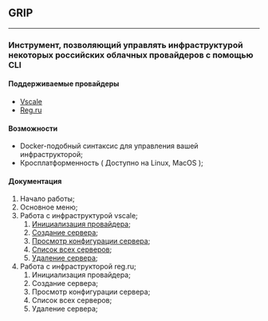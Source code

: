 ## GRIP
___
### Инструмент, позволяющий управлять инфраструктурой некоторых российских  облачных провайдеров c помощью CLI

#### Поддерживаемые провайдеры
- [Vscale](https://vds.selectel.ru/ru/ "VSCALE")
 - [Reg.ru](https://www.reg.ru "REG.RU")

#### Возможности
 - Docker-подобный синтаксис для управления вашей инфраструкторой;
 - Кросплатформенность ( Доступно на Linux, MacOS );

#### Документация
1. Начало работы;
2. Основное меню;
3. Работа с инфраструктурой vscale;
	1. [Инициализация провайдера](docs/vscale/init.md);
	2. [Создание сервера](docs/vscale/create.md);
	3. [Просмотр конфигурации сервера](docs/vscale/inspect.md);
	4. [Список всех серверов](docs/vscale/ls.md);
	5. [Удаление сервера](docs/vscale/rm.md);
4. Работа с инфраструкторой reg.ru;
	1. Инициализация провайдера;
	2. Создание сервера;
	3. Просмотр конфигурации сервера;
	4. Список всех серверов;
	5. Удаление сервера;